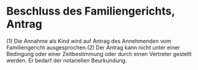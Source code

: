 # Beschluss des Familiengerichts, Antrag

(1) Die Annahme als Kind wird auf Antrag des Annehmenden vom Familiengericht ausgesprochen.(2) Der Antrag kann nicht unter einer Bedingung oder einer Zeitbestimmung oder durch einen Vertreter gestellt werden. Er bedarf der notariellen Beurkundung. 

